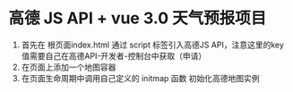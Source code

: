 # 高德 JS API + vue 3.0 天气预报项目
 1. 首先在 根页面index.html 通过 script 标签引入高德JS API，注意这里的key值需要自己在高德API-开发者-控制台中获取（申请）
 2. 在页面上添加一个地图容器 <div class="map-container"></div>
 3. 在页面生命周期中调用自己定义的 initmap 函数 初始化高德地图实例 
